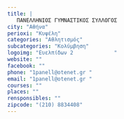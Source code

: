 ```yaml
---
title: |
   ΠΑΝΕΛΛΗΝΙΟΣ ΓΥΜΝΑΣΤΙΚΟΣ ΣΥΛΛΟΓΟΣ
city: "Αθήνα"
perioxi: "Κυψέλη"
categories: "Αθλητισμός"
subcategories: "Κολύμβηση"
logoimg: "Ευελπίδων 2             "
website: ""
facebook: ""
phone: "1panell@otenet.gr "
email: "1panell@otenet.gr "
courses: ""
places: ""
rensponsibles: ""
zipcode: "(210) 8834408"
---
```




